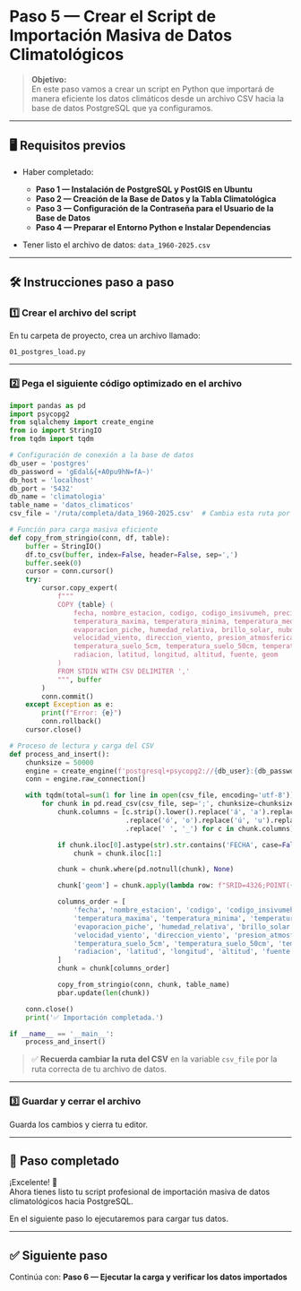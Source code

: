 # Paso 5 — Crear el Script de Importación Masiva de Datos Climatológicos

> **Objetivo:**  
> En este paso vamos a crear un script en Python que importará de manera eficiente los datos climáticos desde un archivo CSV hacia la base de datos PostgreSQL que ya configuramos.

---

## 🖥️ Requisitos previos

- Haber completado:
  - **Paso 1 — Instalación de PostgreSQL y PostGIS en Ubuntu**
  - **Paso 2 — Creación de la Base de Datos y la Tabla Climatológica**
  - **Paso 3 — Configuración de la Contraseña para el Usuario de la Base de Datos**
  - **Paso 4 — Preparar el Entorno Python e Instalar Dependencias**

- Tener listo el archivo de datos: `data_1960-2025.csv`

---

## 🛠️ Instrucciones paso a paso

### 1️⃣ Crear el archivo del script

En tu carpeta de proyecto, crea un archivo llamado:

```
01_postgres_load.py
```

---

### 2️⃣ Pega el siguiente código optimizado en el archivo

```python
import pandas as pd
import psycopg2
from sqlalchemy import create_engine
from io import StringIO
from tqdm import tqdm

# Configuración de conexión a la base de datos
db_user = 'postgres'
db_password = 'gEdal&{+A0pu9hN=fA~)'
db_host = 'localhost'
db_port = '5432'
db_name = 'climatologia'
table_name = 'datos_climaticos'
csv_file = '/ruta/completa/data_1960-2025.csv'  # Cambia esta ruta por la ubicación real de tu CSV

# Función para carga masiva eficiente
def copy_from_stringio(conn, df, table):
    buffer = StringIO()
    df.to_csv(buffer, index=False, header=False, sep=',')
    buffer.seek(0)
    cursor = conn.cursor()
    try:
        cursor.copy_expert(
            f"""
            COPY {table} (
                fecha, nombre_estacion, codigo, codigo_insivumeh, precipitacion,
                temperatura_maxima, temperatura_minima, temperatura_media, evaporacion_tanque,
                evaporacion_piche, humedad_relativa, brillo_solar, nubosidad,
                velocidad_viento, direccion_viento, presion_atmosferica,
                temperatura_suelo_5cm, temperatura_suelo_50cm, temperatura_suelo_100cm,
                radiacion, latitud, longitud, altitud, fuente, geom
            )
            FROM STDIN WITH CSV DELIMITER ','
            """, buffer
        )
        conn.commit()
    except Exception as e:
        print(f"Error: {e}")
        conn.rollback()
    cursor.close()

# Proceso de lectura y carga del CSV
def process_and_insert():
    chunksize = 50000
    engine = create_engine(f'postgresql+psycopg2://{db_user}:{db_password}@{db_host}:{db_port}/{db_name}')
    conn = engine.raw_connection()

    with tqdm(total=sum(1 for line in open(csv_file, encoding='utf-8')) - 1, desc='Importando') as pbar:
        for chunk in pd.read_csv(csv_file, sep=';', chunksize=chunksize, encoding='utf-8'):
            chunk.columns = [c.strip().lower().replace('á', 'a').replace('é', 'e').replace('í', 'i')
                             .replace('ó', 'o').replace('ú', 'u').replace('ñ', 'n')
                             .replace(' ', '_') for c in chunk.columns]

            if chunk.iloc[0].astype(str).str.contains('FECHA', case=False).any():
                chunk = chunk.iloc[1:]

            chunk = chunk.where(pd.notnull(chunk), None)

            chunk['geom'] = chunk.apply(lambda row: f"SRID=4326;POINT({row['longitud']} {row['latitud']})", axis=1)

            columns_order = [
                'fecha', 'nombre_estacion', 'codigo', 'codigo_insivumeh', 'precipitacion',
                'temperatura_maxima', 'temperatura_minima', 'temperatura_media', 'evaporacion_tanque',
                'evaporacion_piche', 'humedad_relativa', 'brillo_solar', 'nubosidad',
                'velocidad_viento', 'direccion_viento', 'presion_atmosferica',
                'temperatura_suelo_5cm', 'temperatura_suelo_50cm', 'temperatura_suelo_100cm',
                'radiacion', 'latitud', 'longitud', 'altitud', 'fuente', 'geom'
            ]
            chunk = chunk[columns_order]

            copy_from_stringio(conn, chunk, table_name)
            pbar.update(len(chunk))

    conn.close()
    print('✅ Importación completada.')

if __name__ == '__main__':
    process_and_insert()
```

> ✅ **Recuerda cambiar la ruta del CSV** en la variable `csv_file` por la ruta correcta de tu archivo de datos.

---

### 3️⃣ Guardar y cerrar el archivo

Guarda los cambios y cierra tu editor.

---

## 🚀 Paso completado

¡Excelente! 🎉  
Ahora tienes listo tu script profesional de importación masiva de datos climatológicos hacia PostgreSQL.

En el siguiente paso lo ejecutaremos para cargar tus datos.

---

## ✅ Siguiente paso

Continúa con: **Paso 6 — Ejecutar la carga y verificar los datos importados**

